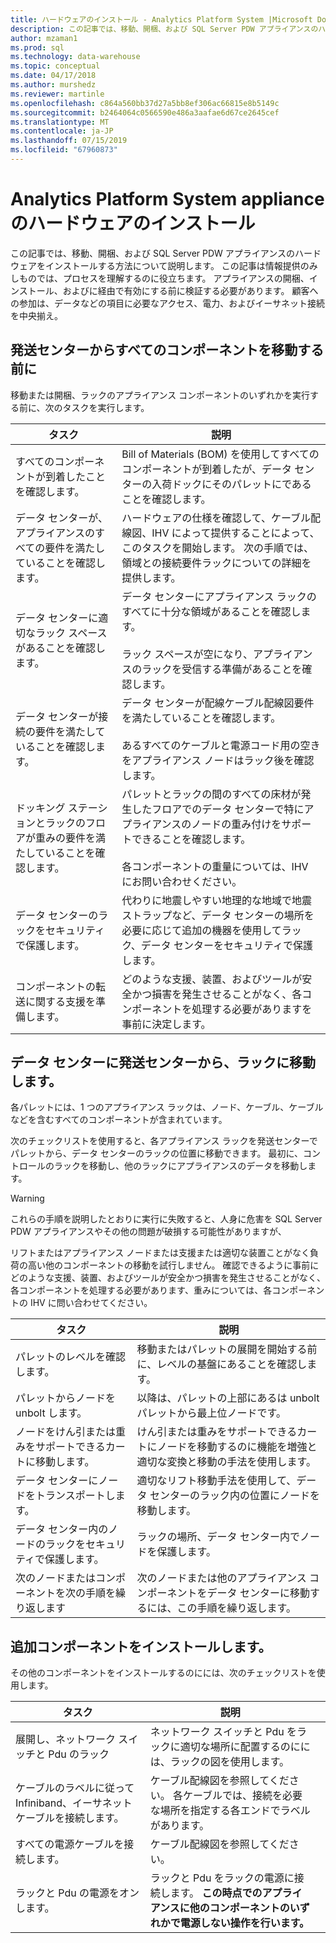 ```yaml
---
title: ハードウェアのインストール - Analytics Platform System |Microsoft Docs
description: この記事では、移動、開梱、および SQL Server PDW アプライアンスのハードウェアをインストールする方法について説明します。 この記事は情報提供のみしものでは、プロセスを理解するのに役立ちます。 アプライアンスの開梱、インストール、およびに経由で有効にする前に検証する必要があります。 顧客への参加は、データなどの項目に必要なアクセス、電力、およびイーサネット接続を中央揃え。
author: mzaman1
ms.prod: sql
ms.technology: data-warehouse
ms.topic: conceptual
ms.date: 04/17/2018
ms.author: murshedz
ms.reviewer: martinle
ms.openlocfilehash: c864a560bb37d27a5bb8ef306ac66815e8b5149c
ms.sourcegitcommit: b2464064c0566590e486a3aafae6d67ce2645cef
ms.translationtype: MT
ms.contentlocale: ja-JP
ms.lasthandoff: 07/15/2019
ms.locfileid: "67960873"
---
```

# <a name="hardware-installation-for-analytics-platform-system-appliance"></a>Analytics Platform System appliance のハードウェアのインストール
この記事では、移動、開梱、および SQL Server PDW アプライアンスのハードウェアをインストールする方法について説明します。 この記事は情報提供のみしものでは、プロセスを理解するのに役立ちます。 アプライアンスの開梱、インストール、およびに経由で有効にする前に検証する必要があります。 顧客への参加は、データなどの項目に必要なアクセス、電力、およびイーサネット接続を中央揃え。  
  
## <a name="BeforeMoving"></a>発送センターからすべてのコンポーネントを移動する前に  
移動または開梱、ラックのアプライアンス コンポーネントのいずれかを実行する前に、次のタスクを実行します。  
  
|タスク|説明|  
|--------|---------------|  
|すべてのコンポーネントが到着したことを確認します。|Bill of Materials (BOM) を使用してすべてのコンポーネントが到着したが、データ センターの入荷ドックにそのパレットにであることを確認します。|  
|データ センターが、アプライアンスのすべての要件を満たしていることを確認します。|ハードウェアの仕様を確認して、ケーブル配線図、IHV によって提供することによって、このタスクを開始します。 次の手順では、領域との接続要件ラックについての詳細を提供します。|  
|データ センターに適切なラック スペースがあることを確認します。|データ センターにアプライアンス ラックのすべてに十分な領域があることを確認します。<br /><br />ラック スペースが空になり、アプライアンスのラックを受信する準備があることを確認します。|  
|データ センターが接続の要件を満たしていることを確認します。|データ センターが配線ケーブル配線図要件を満たしていることを確認します。<br /><br />あるすべてのケーブルと電源コード用の空きをアプライアンス ノードはラック後を確認します。|  
|ドッキング ステーションとラックのフロアが重みの要件を満たしていることを確認します。|パレットとラックの間のすべての床材が発生したフロアでのデータ センターで特にアプライアンスのノードの重み付けをサポートできることを確認します。<br /><br />各コンポーネントの重量については、IHV にお問い合わせください。|  
|データ センターのラックをセキュリティで保護します。|代わりに地震しやすい地理的な地域で地震ストラップなど、データ センターの場所を必要に応じて追加の機器を使用してラック、データ センターをセキュリティで保護します。|  
|コンポーネントの転送に関する支援を準備します。|どのような支援、装置、およびツールが安全かつ損害を発生させることがなく、各コンポーネントを処理する必要がありますを事前に決定します。|  
  
## <a name="Moving"></a>データ センターに発送センターから、ラックに移動します。  
各パレットには、1 つのアプライアンス ラックは、ノード、ケーブル、ケーブルなどを含むすべてのコンポーネントが含まれています。  
  
次のチェックリストを使用すると、各アプライアンス ラックを発送センターでパレットから、データ センターのラックの位置に移動できます。 最初に、コントロールのラックを移動し、他のラックにアプライアンスのデータを移動します。  
  
> [!WARNING]  
> これらの手順を説明したとおりに実行に失敗すると、人身に危害を SQL Server PDW アプライアンスやその他の問題が破損する可能性がありますが、  
>   
> リフトまたはアプライアンス ノードまたは支援または適切な装置ことがなく負荷の高い他のコンポーネントの移動を試行しません。 確認できるように事前にどのような支援、装置、およびツールが安全かつ損害を発生させることがなく、各コンポーネントを処理する必要があります、重みについては、各コンポーネントの IHV に問い合わせてください。  
  
|タスク|説明|  
|--------|---------------|  
|パレットのレベルを確認します。|移動またはパレットの展開を開始する前に、レベルの基盤にあることを確認します。|  
|パレットからノードを unbolt します。|以降は、パレットの上部にあるは unbolt パレットから最上位ノードです。|  
|ノードをけん引または重みをサポートできるカートに移動します。|けん引または重みをサポートできるカートにノードを移動するのに機能を増強と適切な変換と移動の手法を使用します。|  
|データ センターにノードをトランスポートします。|適切なリフト移動手法を使用して、データ センターのラック内の位置にノードを移動します。|  
|データ センター内のノードのラックをセキュリティで保護します。|ラックの場所、データ センター内でノードを保護します。|  
|次のノードまたはコンポーネントを次の手順を繰り返します|次のノードまたは他のアプライアンス コンポーネントをデータ センターに移動するには、この手順を繰り返します。|  
  
## <a name="AfterMoving"></a>追加コンポーネントをインストールします。  
その他のコンポーネントをインストールするのにには、次のチェックリストを使用します。  
  
|タスク|説明||  
|--------|---------------|-|  
|展開し、ネットワーク スイッチと Pdu のラック|ネットワーク スイッチと Pdu をラックに適切な場所に配置するのにには、ラックの図を使用します。||  
|ケーブルのラベルに従って Infiniband、イーサネット ケーブルを接続します。|ケーブル配線図を参照してください。 各ケーブルでは、接続を必要な場所を指定する各エンドでラベルがあります。||  
|すべての電源ケーブルを接続します。|ケーブル配線図を参照してください。||  
|ラックと Pdu の電源をオンします。|ラックと Pdu をラックの電源に接続します。 **この時点でのアプライアンスに他のコンポーネントのいずれかで電源しない操作を行います。**||  
  
<!-- MISSING LINKS ## See Also  
[Common Metadata Query Examples &#40;SQL Server PDW&#41;](../sqlpdw/common-metadata-query-examples-sql-server-pdw.md)  -->  
  
